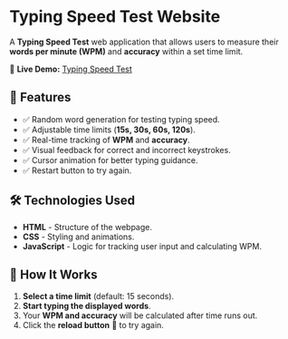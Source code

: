 # Typing Speed Test Website  

A **Typing Speed Test** web application that allows users to measure their **words per minute (WPM)** and **accuracy** within a set time limit.  

🔗 **Live Demo:** [Typing Speed Test](https://0marwalied.github.io/Typing-Speed-Test/)


## 🚀 Features  

- ✅ Random word generation for testing typing speed.  
- ✅ Adjustable time limits (**15s, 30s, 60s, 120s**).  
- ✅ Real-time tracking of **WPM** and **accuracy**.  
- ✅ Visual feedback for correct and incorrect keystrokes.  
- ✅ Cursor animation for better typing guidance.  
- ✅ Restart button to try again.  

## 🛠️ Technologies Used  

- **HTML** - Structure of the webpage.  
- **CSS** - Styling and animations.  
- **JavaScript** - Logic for tracking user input and calculating WPM.  


## 🎯 How It Works  

1. **Select a time limit** (default: 15 seconds).  
2. **Start typing the displayed words**.  
3. Your **WPM and accuracy** will be calculated after time runs out.  
4. Click the **reload button** 🔄 to try again.


